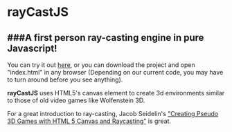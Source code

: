 # rayCastJS
###A first person ray-casting engine in pure Javascript!
----

You can try it out [here](https://maxsun.github.io/rayCastJS), or you can download the project and open "index.html" in any browser (Depending on our current code, you may have to turn around before you see anything).

**rayCastJS** uses HTML5's canvas element to create 3d environments similar to those of old video games like Wolfenstein 3D.

For a great introduction to ray-casting, Jacob Seidelin's ["Creating Pseudo 3D Games with HTML 5 Canvas and Raycasting"](https://dev.opera.com/articles/3d-games-with-canvas-and-raycasting-part-1/) is great.
